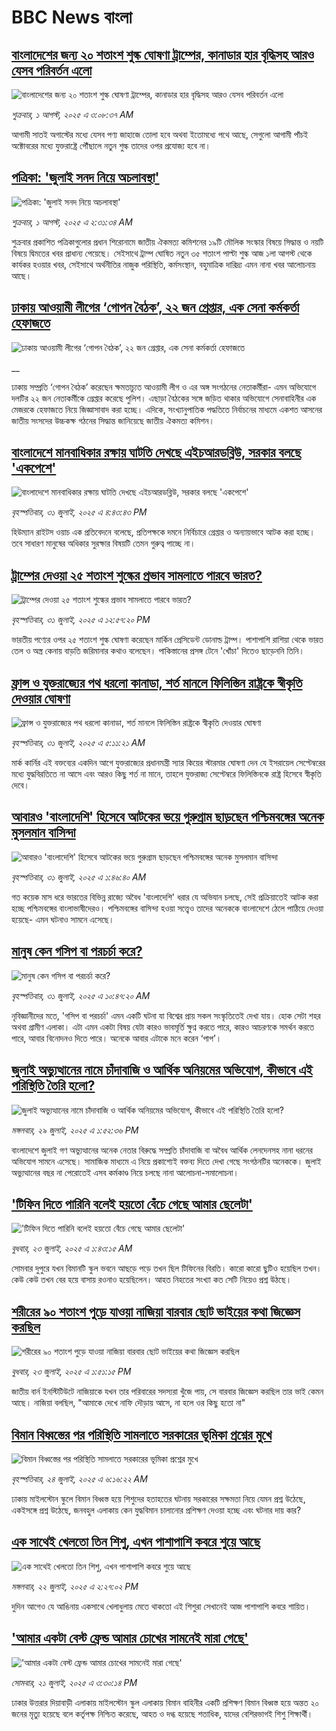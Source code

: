 # BBC News বাংলা## [বাংলাদেশের জন্য ২০ শতাংশ শুল্ক ঘোষণা ট্রাম্পের, কানাডার হার বৃদ্ধিসহ আরও যেসব পরিবর্তন এলো](https://www.bbc.com/bengali/articles/cy407g0de3po?at_medium=RSS&at_campaign=rss?at_campaign=githubrss)![বাংলাদেশের জন্য ২০ শতাংশ শুল্ক ঘোষণা ট্রাম্পের, কানাডার হার বৃদ্ধিসহ আরও যেসব পরিবর্তন এলো](https://ichef.bbci.co.uk/ace/ws/240/cpsprodpb/ea34/live/60cfed60-6e94-11f0-8dbd-f3d32ebd3327.jpg)_শুক্রবার, ১ আগস্ট, ২০২৫ এ ৩:০৮:৩৭ AM_আগামী সাতই অগাস্টের মধ্যে যেসব পণ্য জাহাজে তোলা হবে অথবা ইতোমধ্যে পথে আছে, সেগুলো আগামী পাঁচই অক্টোবরের মধ্যে যুক্তরাষ্ট্রে পৌঁছালে নতুন শুল্ক তাদের ওপর প্রযোজ্য হবে না।## [পত্রিকা: 'জুলাই সনদ নিয়ে অচলাবস্থা'](https://www.bbc.com/bengali/articles/cy4dp7e8lvlo?at_medium=RSS&at_campaign=rss?at_campaign=githubrss)![পত্রিকা: 'জুলাই সনদ নিয়ে অচলাবস্থা'](https://ichef.bbci.co.uk/ace/ws/240/cpsprodpb/21ec/live/59d441b0-6e7f-11f0-90ff-11a010b088f0.jpg)_শুক্রবার, ১ আগস্ট, ২০২৫ এ ২:৩১:৩৪ AM_শুক্রবার প্রকাশিত পত্রিকাগুলোর প্রধান শিরোনামে জাতীয় ঐকমত্য কমিশনের ১৯টি মৌলিক সংস্কার বিষয়ে সিদ্ধান্ত ও নয়টি বিষয়ে দ্বিমতের খবর প্রাধান্য পেয়েছে। সেইসাথে ট্রাম্প ঘোষিত নতুন ৩৫ শতাংশ পাল্টা শুল্ক আজ ১লা আগস্ট থেকে কার্যকর হওয়ার খবর, সেইসাথে অর্থনীতির নাজুক পরিস্থিতি, কর্মসংস্থান, বহুমাত্রিক দারিদ্র্য এমন নানা খবর আলোচনায় আছে।## [ঢাকায় আওয়ামী লীগের ‘গোপন বৈঠক’, ২২ জন গ্রেপ্তার, এক সেনা কর্মকর্তা হেফাজতে](https://www.bbc.co.uk/bengali/live/c87e8g4de2dt?at_medium=RSS&at_campaign=rss?at_campaign=githubrss)![ঢাকায় আওয়ামী লীগের ‘গোপন বৈঠক’, ২২ জন গ্রেপ্তার, এক সেনা কর্মকর্তা হেফাজতে](https://ichef.bbci.co.uk/ace/standard/240/cpsprodpb/d694/live/24ad5a90-6e38-11f0-af20-030418be2ca5.jpg)__ঢাকায় সম্প্রতি ‘গোপন বৈঠক’ করেছেন ক্ষমতাচ্যুত আওয়ামী লীগ ও এর অঙ্গ সংগঠনের নেতাকর্মীরা- এমন অভিযোগে দলটির ২২ জন নেতাকর্মীকে গ্রেপ্তার করেছে পুলিশ। এছাড়া বৈঠকের সঙ্গে জড়িত থাকার অভিযোগে সেনাবাহিনীর এক মেজরকে হেফাজতে নিয়ে জিজ্ঞাসাবাদ করা হচ্ছে। এদিকে,  সংখ্যানুপাতিক পদ্ধতিতে নির্বাচনের মাধ্যমে একশত আসনের জাতীয় সংসদের উচ্চকক্ষ গঠনের সিদ্ধান্ত জানিয়েছে জাতীয় ঐকমত্য কমিশন।## [বাংলাদেশে মানবাধিকার রক্ষায় ঘাটতি দেখছে এইচআরডব্লিউ, সরকার বলছে 'একপেশে'](https://www.bbc.com/bengali/articles/cn0r8jy7jjxo?at_medium=RSS&at_campaign=rss?at_campaign=githubrss)![বাংলাদেশে মানবাধিকার রক্ষায় ঘাটতি দেখছে এইচআরডব্লিউ, সরকার বলছে 'একপেশে'](https://ichef.bbci.co.uk/ace/ws/240/cpsprodpb/598a/live/12572070-6e0f-11f0-8dbd-f3d32ebd3327.jpg)_বৃহস্পতিবার, ৩১ জুলাই, ২০২৫ এ ৪:৪৩:৪৩ PM_হিউম্যান রাইটস ওয়াচ এক প্রতিবেদনে  বলেছে, প্রতিপক্ষকে দমনে নির্বিচারে গ্রেপ্তার ও অন্যায়ভাবে আটক করা হচ্ছে। তবে সাধারণ মানুষের অধিকার সুরক্ষার বিষয়টি তেমন গুরুত্ব পাচ্ছে না।## [ট্রাম্পের দেওয়া ২৫ শতাংশ শুল্কের প্রভাব সামলাতে পারবে ভারত?](https://www.bbc.com/bengali/articles/cde3k9de6p4o?at_medium=RSS&at_campaign=rss?at_campaign=githubrss)![ট্রাম্পের দেওয়া ২৫ শতাংশ শুল্কের প্রভাব সামলাতে পারবে ভারত?](https://ichef.bbci.co.uk/ace/ws/240/cpsprodpb/2397/live/fbb26730-6dfa-11f0-8dbd-f3d32ebd3327.jpg)_বৃহস্পতিবার, ৩১ জুলাই, ২০২৫ এ ১২:৫৭:২০ PM_ভারতীয় পণ্যের ওপর ২৫ শতাংশ শুল্ক ঘোষণা করেছেন মার্কিন প্রেসিডেন্ট ডোনাল্ড ট্রাম্প। পাশাপাশি রাশিয়া থেকে ভারত তেল ও অস্ত্র কেনায় বাড়তি জরিমানার কথাও বলেছেন। পাকিস্তানের প্রসঙ্গ টেনে 'খোঁচা' দিতেও ছাড়েননি তিনি।## [ফ্রান্স ও যুক্তরাজ্যের পথ ধরলো কানাডা, শর্ত মানলে ফিলিস্তিন রাষ্ট্রকে স্বীকৃতি দেওয়ার ঘোষণা](https://www.bbc.com/bengali/articles/cgln4lp71wzo?at_medium=RSS&at_campaign=rss?at_campaign=githubrss)![ফ্রান্স ও যুক্তরাজ্যের পথ ধরলো কানাডা, শর্ত মানলে ফিলিস্তিন রাষ্ট্রকে স্বীকৃতি দেওয়ার ঘোষণা](https://ichef.bbci.co.uk/ace/ws/240/cpsprodpb/f11d/live/993238d0-6dbc-11f0-89ea-4d6f9851f623.jpg)_বৃহস্পতিবার, ৩১ জুলাই, ২০২৫ এ ৫:১১:২১ AM_মার্ক কার্নির এই বক্তব্যের একদিন আগে যুক্তরাজ্যের প্রধানমন্ত্রী স্যার কিয়ের স্টারমার ঘোষণা দেন যে ইসরায়েল সেপ্টেম্বরের মধ্যে যুদ্ধবিরতিতে না আসে এবং আরও কিছু শর্ত না মানে, তাহলে যুক্তরাজ্য সেপ্টেম্বরে ফিলিস্তিনকে রাষ্ট্র হিসেবে স্বীকৃতি দেবে।## [আবারও 'বাংলাদেশি' হিসেবে আটকের ভয়ে গুরুগ্রাম ছাড়ছেন পশ্চিমবঙ্গের অনেক মুসলমান বাসিন্দা](https://www.bbc.com/bengali/articles/c741lwy3nggo?at_medium=RSS&at_campaign=rss?at_campaign=githubrss)![আবারও 'বাংলাদেশি' হিসেবে আটকের ভয়ে গুরুগ্রাম ছাড়ছেন পশ্চিমবঙ্গের অনেক মুসলমান বাসিন্দা](https://ichef.bbci.co.uk/ace/ws/240/cpsprodpb/a5a2/live/0a99a840-6d32-11f0-97c9-ddd687f1cffb.jpg)_বৃহস্পতিবার, ৩১ জুলাই, ২০২৫ এ ১:৪৬:৪০ AM_গত কয়েক মাস ধরে ভারতের বিভিন্ন রাজ্যে অবৈধ 'বাংলাদেশি' ধরার যে অভিযান চলছে, সেই প্রক্রিয়াতেই আটক করা হচ্ছে পশ্চিমবঙ্গের বাংলাভাষীদেরও। পশ্চিমবঙ্গের বাসিন্দা হওয়া সত্ত্বেও তাদের অনেককে বাংলাদেশে ঠেলে পাঠিয়ে দেওয়া হয়েছে- এমন ঘটনাও সামনে এসেছে।## [মানুষ কেন গসিপ বা পরচর্চা করে?](https://www.bbc.com/bengali/articles/cr4wknnqdg6o?at_medium=RSS&at_campaign=rss?at_campaign=githubrss)![মানুষ কেন গসিপ বা পরচর্চা করে?](https://ichef.bbci.co.uk/ace/ws/240/cpsprodpb/3240/live/fe888380-5c94-11f0-8547-e5153bdee31d.jpg)_বৃহস্পতিবার, ৩১ জুলাই, ২০২৫ এ ১০:৪৭:২০ AM_নৃবিজ্ঞানীদের মতে, 'গসিপ বা পরচর্চা' এমন একটি ঘটনা যা বিশ্বের প্রায় সকল সংস্কৃতিতেই দেখা যায়। হোক সেটা শহর অথবা গ্রামীণ এলাকা। এটা এমন একটা বিষয় যেটা কারও ভাবমূর্তি ক্ষুণ্ন করতে পারে, কারও আচরণকে সমর্থন করতে পারে, আবার বিনোদনও দিতে পারে। অনেকে আবার এটাকে মনে করেন ‘পাপ’।## [জুলাই অভ্যুত্থানের নামে চাঁদাবাজি ও আর্থিক অনিয়মের অভিযোগ, কীভাবে এই পরিস্থিতি তৈরি হলো?](https://www.bbc.com/bengali/articles/c3dpevkrmyeo?at_medium=RSS&at_campaign=rss?at_campaign=githubrss)![জুলাই অভ্যুত্থানের নামে চাঁদাবাজি ও আর্থিক অনিয়মের অভিযোগ, কীভাবে এই পরিস্থিতি তৈরি হলো?](https://ichef.bbci.co.uk/ace/ws/240/cpsprodpb/ce4b/live/a541beb0-6c78-11f0-9558-7138ef2ed62f.jpg)_মঙ্গলবার, ২৯ জুলাই, ২০২৫ এ ১:৫২:৩৬ PM_বাংলাদেশে জুলাই গণ অভ্যুত্থানের অনেক নেতার বিরুদ্ধে সম্প্রতি চাঁদাবাজি বা অবৈধ আর্থিক লেনদেনসহ নানা ধরনের অভিযোগ সামনে এসেছে। সামাজিক মাধ্যমে এ নিয়ে প্রকাশ্যেই বক্তব্য দিতে দেখা গেছে সংগঠনটির অনেককে। জুলাই অভ্যুত্থানের বছর না পেরোতেই এসব কর্মকাণ্ড নিয়ে চলছে নানা আলোচনা-সমালোচনা।## ['টিফিন দিতে পারিনি বলেই হয়তো বেঁচে গেছে আমার ছেলেটা'](https://www.bbc.com/bengali/articles/c07d4n1vxl1o?at_medium=RSS&at_campaign=rss?at_campaign=githubrss)!['টিফিন দিতে পারিনি বলেই হয়তো বেঁচে গেছে আমার ছেলেটা'](https://ichef.bbci.co.uk/ace/ws/240/cpsprodpb/34db/live/480665e0-670d-11f0-97e0-491eb8268629.jpg)_বুধবার, ২৩ জুলাই, ২০২৫ এ ১:৪৩:১৫ AM_সোমবার দুপুরে যখন বিমানটি স্কুল ভবনে আছড়ে পড়ে তখন ছিল টিফিনের বিরতি। কারো কারো ছুটিও হয়েছিল তখন। কেউ কেউ তখন বের হয়ে বাসায় রওনাও হয়েছিলেন। আহত নিহতের সংখ্যা কত সেটি নিয়েও প্রশ্ন উঠছে।## [শরীরের ৯০ শতাংশ পুড়ে যাওয়া নাজিয়া বারবার ছোট ভাইয়ের কথা জিজ্ঞেস করছিল](https://www.bbc.com/bengali/articles/cg75lydvjj4o?at_medium=RSS&at_campaign=rss?at_campaign=githubrss)![শরীরের ৯০ শতাংশ পুড়ে যাওয়া নাজিয়া বারবার ছোট ভাইয়ের কথা জিজ্ঞেস করছিল](https://ichef.bbci.co.uk/ace/ws/240/cpsprodpb/de08/live/5b08d890-67c5-11f0-bdb3-2fec70b719ae.jpg)_বুধবার, ২৩ জুলাই, ২০২৫ এ ১:৫১:১৫ PM_জাতীয় বার্ন ইনস্টিটিউটে নাজিয়াকে যখন তার পরিবারের সদস্যরা খুঁজে পায়, সে বারবার জিজ্ঞেস করছিল তার ভাই কেমন আছে। নাজিয়া বলছিল, "আমাকে দেখে নাফি দৌড়ায় আসে, না হলে ওর কিছু হতো না"## [বিমান বিধ্বস্তের পর পরিস্থিতি সামলাতে সরকারের ভূমিকা প্রশ্নের মুখে](https://www.bbc.com/bengali/articles/cp3le0l82eko?at_medium=RSS&at_campaign=rss?at_campaign=githubrss)![বিমান বিধ্বস্তের পর পরিস্থিতি সামলাতে সরকারের ভূমিকা প্রশ্নের মুখে](https://ichef.bbci.co.uk/ace/ws/240/cpsprodpb/4b48/live/726de4b0-6812-11f0-89ea-4d6f9851f623.jpg)_বৃহস্পতিবার, ২৪ জুলাই, ২০২৫ এ ৬:১৬:২২ AM_ঢাকায় মাইলস্টোন স্কুলে বিমান বিধ্বস্ত হয়ে শিশুদের হতাহতের ঘটনায় সরকারের সক্ষমতা নিয়ে যেমন প্রশ্ন উঠেছে, একইসঙ্গে প্রশ্ন উঠেছে, জনবহুল এলাকায় কেন যুদ্ধবিমান চালানোর প্রশিক্ষণ দেওয়া হচ্ছে এবং ঘটনার দায় কার?## [এক সাথেই খেলতো তিন শিশু, এখন পাশাপাশি কবরে শুয়ে আছে](https://www.bbc.com/bengali/articles/c75r2n3gwr9o?at_medium=RSS&at_campaign=rss?at_campaign=githubrss)![এক সাথেই খেলতো তিন শিশু, এখন পাশাপাশি কবরে শুয়ে আছে](https://ichef.bbci.co.uk/ace/ws/240/cpsprodpb/fb31/live/e29d7c60-6703-11f0-8dbd-f3d32ebd3327.jpg)_মঙ্গলবার, ২২ জুলাই, ২০২৫ এ ২:২৭:০২ PM_দুদিন আগেও যে আঙিনায় একসাথে খেলাধুলায় মেতে থাকতো এই শিশুরা সেখানেই আজ পাশাপাশি কবরে শায়িত।## ['আমার একটা বেস্ট ফ্রেন্ড আমার চোখের সামনেই মারা গেছে'](https://www.bbc.com/bengali/articles/cdjxv2me41no?at_medium=RSS&at_campaign=rss?at_campaign=githubrss)!['আমার একটা বেস্ট ফ্রেন্ড আমার চোখের সামনেই মারা গেছে'](https://ichef.bbci.co.uk/ace/ws/240/cpsprodpb/da06/live/5342e3e0-6643-11f0-af20-030418be2ca5.jpg)_সোমবার, ২১ জুলাই, ২০২৫ এ ৩:৩০:১৪ PM_ঢাকার উত্তরার দিয়াবাড়ী এলাকায় মাইলস্টোন স্কুল এলাকায় বিমান বাহিনীর একটি প্রশিক্ষণ বিমান বিধ্বস্ত হয়ে অন্তত ২০ জনের মৃত্যু হয়েছে বলে কর্তৃপক্ষ নিশ্চিত করেছে, আহত ও দগ্ধ হয়েছে শতাধিক, যাদের বেশিরভাগই শিশু শিক্ষার্থী।